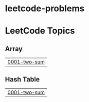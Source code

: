 # leetcode-problems
<!---LeetCode Topics Start-->
# LeetCode Topics
## Array
|  |
| ------- |
| [0001-two-sum](https://github.com/MOHAMMED-SAMEE/leetcode-problems/tree/master/0001-two-sum) |
## Hash Table
|  |
| ------- |
| [0001-two-sum](https://github.com/MOHAMMED-SAMEE/leetcode-problems/tree/master/0001-two-sum) |
<!---LeetCode Topics End-->